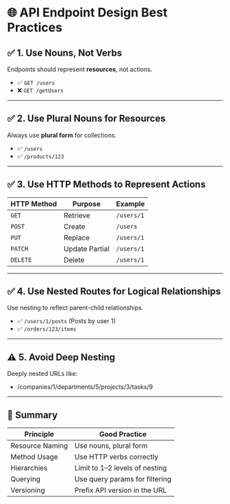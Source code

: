 # 🌐 API Endpoint Design Best Practices

## ✅ 1. Use Nouns, Not Verbs
Endpoints should represent **resources**, not actions.

- ✅ `GET /users`  
- ❌ `GET /getUsers`

---

## ✅ 2. Use Plural Nouns for Resources
Always use **plural form** for collections.

- ✅ `/users`
- ✅ `/products/123`

---

## ✅ 3. Use HTTP Methods to Represent Actions

| HTTP Method | Purpose        | Example              |
|-------------|----------------|----------------------|
| `GET`       | Retrieve       | `/users/1`           |
| `POST`      | Create         | `/users`             |
| `PUT`       | Replace        | `/users/1`           |
| `PATCH`     | Update Partial | `/users/1`           |
| `DELETE`    | Delete         | `/users/1`           |

---

## ✅ 4. Use Nested Routes for Logical Relationships
Use nesting to reflect parent-child relationships.

- ✅ `/users/1/posts` (Posts by user 1)
- ✅ `/orders/123/items`

---

## ⚠️ 5. Avoid Deep Nesting
Deeply nested URLs like:
- /companies/1/departments/5/projects/3/tasks/9

---

## 🔄 Summary


| Principle       | Good Practice                  |
| --------------- | ------------------------------ |
| Resource Naming | Use nouns, plural form         |
| Method Usage    | Use HTTP verbs correctly       |
| Hierarchies     | Limit to 1–2 levels of nesting |
| Querying        | Use query params for filtering |
| Versioning      | Prefix API version in the URL  |
